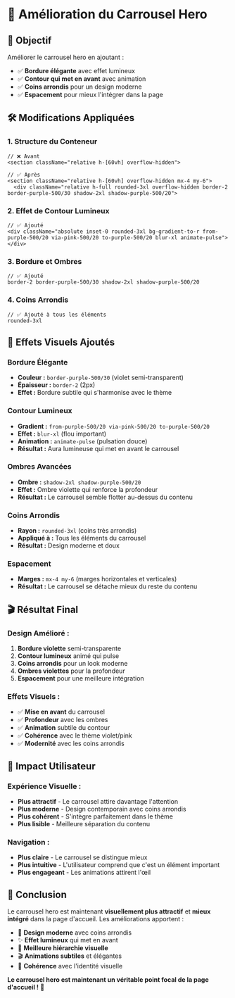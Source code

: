 # 🎨 Amélioration du Carrousel Hero

## 🎯 **Objectif**

Améliorer le carrousel hero en ajoutant :
- ✅ **Bordure élégante** avec effet lumineux
- ✅ **Contour qui met en avant** avec animation
- ✅ **Coins arrondis** pour un design moderne
- ✅ **Espacement** pour mieux l'intégrer dans la page

## 🛠️ **Modifications Appliquées**

### 1. **Structure du Conteneur**
```tsx
// ❌ Avant
<section className="relative h-[60vh] overflow-hidden">

// ✅ Après
<section className="relative h-[60vh] overflow-hidden mx-4 my-6">
  <div className="relative h-full rounded-3xl overflow-hidden border-2 border-purple-500/30 shadow-2xl shadow-purple-500/20">
```

### 2. **Effet de Contour Lumineux**
```tsx
// ✅ Ajouté
<div className="absolute inset-0 rounded-3xl bg-gradient-to-r from-purple-500/20 via-pink-500/20 to-purple-500/20 blur-xl animate-pulse"></div>
```

### 3. **Bordure et Ombres**
```tsx
// ✅ Ajouté
border-2 border-purple-500/30 shadow-2xl shadow-purple-500/20
```

### 4. **Coins Arrondis**
```tsx
// ✅ Ajouté à tous les éléments
rounded-3xl
```

## 🎨 **Effets Visuels Ajoutés**

### **Bordure Élégante**
- **Couleur :** `border-purple-500/30` (violet semi-transparent)
- **Épaisseur :** `border-2` (2px)
- **Effet :** Bordure subtile qui s'harmonise avec le thème

### **Contour Lumineux**
- **Gradient :** `from-purple-500/20 via-pink-500/20 to-purple-500/20`
- **Effet :** `blur-xl` (flou important)
- **Animation :** `animate-pulse` (pulsation douce)
- **Résultat :** Aura lumineuse qui met en avant le carrousel

### **Ombres Avancées**
- **Ombre :** `shadow-2xl shadow-purple-500/20`
- **Effet :** Ombre violette qui renforce la profondeur
- **Résultat :** Le carrousel semble flotter au-dessus du contenu

### **Coins Arrondis**
- **Rayon :** `rounded-3xl` (coins très arrondis)
- **Appliqué à :** Tous les éléments du carrousel
- **Résultat :** Design moderne et doux

### **Espacement**
- **Marges :** `mx-4 my-6` (marges horizontales et verticales)
- **Résultat :** Le carrousel se détache mieux du reste du contenu

## 🎬 **Résultat Final**

### **Design Amélioré :**
1. **Bordure violette** semi-transparente
2. **Contour lumineux** animé qui pulse
3. **Coins arrondis** pour un look moderne
4. **Ombres violettes** pour la profondeur
5. **Espacement** pour une meilleure intégration

### **Effets Visuels :**
- ✅ **Mise en avant** du carrousel
- ✅ **Profondeur** avec les ombres
- ✅ **Animation** subtile du contour
- ✅ **Cohérence** avec le thème violet/pink
- ✅ **Modernité** avec les coins arrondis

## 🎯 **Impact Utilisateur**

### **Expérience Visuelle :**
- **Plus attractif** - Le carrousel attire davantage l'attention
- **Plus moderne** - Design contemporain avec coins arrondis
- **Plus cohérent** - S'intègre parfaitement dans le thème
- **Plus lisible** - Meilleure séparation du contenu

### **Navigation :**
- **Plus claire** - Le carrousel se distingue mieux
- **Plus intuitive** - L'utilisateur comprend que c'est un élément important
- **Plus engageant** - Les animations attirent l'œil

## 🎉 **Conclusion**

Le carrousel hero est maintenant **visuellement plus attractif** et **mieux intégré** dans la page d'accueil. Les améliorations apportent :

- 🎨 **Design moderne** avec coins arrondis
- ✨ **Effet lumineux** qui met en avant
- 🎯 **Meilleure hiérarchie visuelle**
- 🎬 **Animations subtiles** et élégantes
- 🎪 **Cohérence** avec l'identité visuelle

**Le carrousel hero est maintenant un véritable point focal de la page d'accueil !** 🚀 